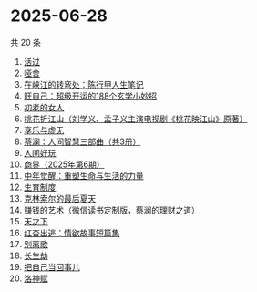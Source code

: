 # 2025-06-28

共 20 条

<!-- BEGIN WEREAD -->
<!-- 最后更新时间 2025-06-28 07:09:19 +0800 -->
1. [活过](https://weread.qq.com/web/bookDetail/6d832730813ab9f00g015126)
1. [哑舍](https://weread.qq.com/web/bookDetail/659321d075f86bc6g0167ed)
1. [在峡江的转弯处：陈行甲人生笔记](https://weread.qq.com/web/bookDetail/bca326a0813ab8f5ag016fc1)
1. [旺自己：超级开运的188个玄学小妙招](https://weread.qq.com/web/bookDetail/edb321d0813aba0efg01605a)
1. [初老的女人](https://weread.qq.com/web/bookDetail/31832ad0813aba13eg01342b)
1. [桃花折江山（刘学义、孟子义主演电视剧《桃花映江山》原著）](https://weread.qq.com/web/bookDetail/cd3326d0717c3e36cd3a199)
1. [享乐与虚无](https://weread.qq.com/web/bookDetail/43a32aa0813aba117g0130e2)
1. [蔡澜：人间智慧三部曲（共3册）](https://weread.qq.com/web/bookDetail/742320d0813ab8ff9g01995b)
1. [人间好玩](https://weread.qq.com/web/bookDetail/b8e32f90722fc839b8ec124)
1. [商界（2025年第6期）](https://weread.qq.com/web/bookDetail/0f632ea0813aba107g01161d)
1. [中年觉醒：重塑生命与生活的力量](https://weread.qq.com/web/bookDetail/a8e32b20813aba09eg016d64)
1. [生育制度](https://weread.qq.com/web/bookDetail/f9132af07165a293f91a6ec)
1. [克林索尔的最后夏天](https://weread.qq.com/web/bookDetail/2eb32580813aba09dg01940c)
1. [赚钱的艺术（微信读书定制版，蔡澜的理财之道）](https://weread.qq.com/web/bookDetail/1fe32b60813ab9052g011c9e)
1. [天之下](https://weread.qq.com/web/bookDetail/4de326a0721770aa4de95f4)
1. [红杏出逃：情欲故事短篇集](https://weread.qq.com/web/bookDetail/5f9323c0813ab9faeg01613e)
1. [别离歌](https://weread.qq.com/web/bookDetail/b3f32960813aba0f7g0152c8)
1. [长生劫](https://weread.qq.com/web/bookDetail/7df32f80813ab9fcfg0196f6)
1. [把自己当回事儿](https://weread.qq.com/web/bookDetail/d2d32fe07247528dd2d5ac6)
1. [洛神赋](https://weread.qq.com/web/bookDetail/36432460813ab956ag017915)
<!-- END WEREAD -->